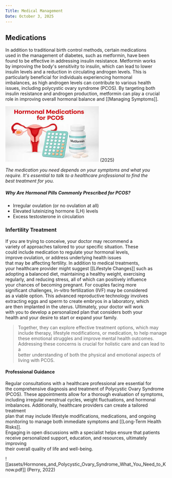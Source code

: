 ```yaml
---
Title: Medical Management
Date: October 3, 2025
---
```

## Medications

In addition to traditional birth control methods, certain medications  
used in the management of diabetes, such as metformin, have been  
found to be effective in addressing insulin resistance. Metformin works  
by improving the body's sensitivity to insulin, which can lead to lower  
insulin levels and a reduction in circulating androgen levels. This is  
particularly beneficial for individuals experiencing hormonal  
imbalances, as high androgen levels can contribute to various health  
issues, including polycystic ovary syndrome (PCOS). By targeting both  
insulin resistance and androgen production, metformin can play a crucial  
role in improving overall hormonal balance and [[Managing Symptoms]].  

![PCOS Medictions](image-3.png)
(2025)

*The medication you need depends on your symptoms and what you  
require. It's essential to talk to a healthcare professional to find the  
best treatment for you.*

##### Why Are Hormonal Pills Commonly Prescribed for PCOS?

- Irregular ovulation (or no ovulation at all)
- Elevated luteinizing hormone (LH) levels
- Excess testosterone in circulation

### Infertility Treatment

If you are trying to conceive, your doctor may recommend a  
variety of approaches tailored to your specific situation. These  
could include medication to regulate your hormonal levels,   
improve ovulation, or address underlying health issues  
that may be affecting fertility. In addition to medical treatments,  
your healthcare provider might suggest [[Lifestyle Changes]] such as  
adopting a balanced diet, maintaining a healthy weight, exercising  
regularly, and reducing stress, all of which can positively influence  
your chances of becoming pregnant. For couples facing more  
significant challenges, in-vitro fertilization (IVF) may be considered  
as a viable option. This advanced reproductive technology involves  
extracting eggs and sperm to create embryos in a laboratory, which  
are then implanted in the uterus. Ultimately, your doctor will work  
with you to develop a personalized plan that considers both your  
health and your desire to start or expand your family.  


> Together, they can explore effective treatment options, which may   
> include therapy, lifestyle modifications, or medication, to help manage  
> these emotional struggles and improve mental health outcomes.  
> Addressing these concerns is crucial for holistic care and can lead to a  
> better understanding of both the physical and emotional aspects of  
> living with PCOS.

#### Professional Guidance

Regular consultations with a healthcare professional are essential for  
the comprehensive diagnosis and treatment of Polycystic Ovary Syndrome  
(PCOS). These appointments allow for a thorough evaluation of symptoms,  
including irregular menstrual cycles, weight fluctuations, and hormonal  
imbalances. Additionally, healthcare providers can create a tailored treatment  
plan that may include lifestyle modifications, medications, and ongoing  
monitoring to manage both immediate symptoms and [[Long-Term Health Risks]].  
Engaging in open discussions with a specialist helps ensure that patients  
receive personalized support, education, and resources, ultimately improving  
their overall quality of life and well-being.

![[assets/Hormones_and_Polycystic_Ovary_Syndrome_What_You_Need_to_Know.pdf]]
(Perry, 2022)
